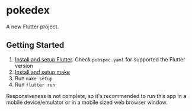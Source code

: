# pokedex

A new Flutter project.

## Getting Started

1. [Install and setup Flutter](https://docs.flutter.dev/get-started/install). Check `pubspec.yaml` for supported the Flutter version
2. [Install and setup make](https://www.gnu.org/software/make/)
3. Run `make setup`
4. Run `flutter run`

Responsiveness is not complete, so it's recommended to run this app in a mobile device/emulator or in a mobile sized web browser window.
